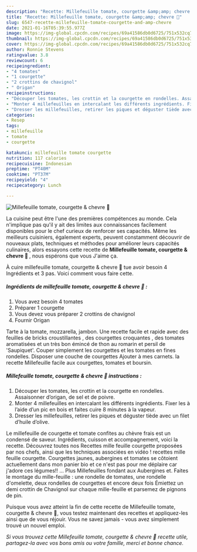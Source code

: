 ```yaml
---
description: "Recette: Millefeuille tomate, courgette &amp;amp; chevre 🍅"
title: "Recette: Millefeuille tomate, courgette &amp;amp; chevre 🍅"
slug: 6547-recette-millefeuille-tomate-courgette-and-amp-chevre
date: 2021-01-16T05:39:55.977Z
image: https://img-global.cpcdn.com/recipes/69a41586db0d6725/751x532cq70/millefeuille-tomate-courgette-chevre-🍅-photo-principale-de-la-recette.jpg
thumbnail: https://img-global.cpcdn.com/recipes/69a41586db0d6725/751x532cq70/millefeuille-tomate-courgette-chevre-🍅-photo-principale-de-la-recette.jpg
cover: https://img-global.cpcdn.com/recipes/69a41586db0d6725/751x532cq70/millefeuille-tomate-courgette-chevre-🍅-photo-principale-de-la-recette.jpg
author: Ronnie Stevens
ratingvalue: 3.8
reviewcount: 6
recipeingredient:
- "4 tomates"
- "1 courgette"
- "2 crottins de chavignol"
- " Origan"
recipeinstructions:
- "Découper les tomates, les crottin et la courgette en rondelles. Assaisonner d’origan, de sel et de poivre."
- "Monter 4 millefeuilles en intercalant les différents ingrédients. Fixer les à l’aide d’un pic en bois et faites cuire 8 minutes à la vapeur."
- "Dresser les millefeuilles, retirer les piques et déguster tiède avec un filet d’huile d’olive."
categories:
- Resep
tags:
- millefeuille
- tomate
- courgette

katakunci: millefeuille tomate courgette 
nutrition: 117 calories
recipecuisine: Indonesian
preptime: "PT40M"
cooktime: "PT37M"
recipeyield: "4"
recipecategory: Lunch

---
```



![Millefeuille tomate, courgette &amp; chevre 🍅](https://img-global.cpcdn.com/recipes/69a41586db0d6725/751x532cq70/millefeuille-tomate-courgette-chevre-🍅-photo-principale-de-la-recette.jpg)

La cuisine peut être l'une des premières compétences au monde. Cela n'implique pas qu'il y ait des limites aux connaissances facilement disponibles pour le chef curieux de renforcer ses capacités. Même les meilleurs cuisiniers, également experts, peuvent constamment découvrir de nouveaux plats, techniques et méthodes pour améliorer leurs capacités culinaires, alors essayons cette recette de <strong> Millefeuille tomate, courgette &amp; chevre 🍅 </strong>, nous espérons que vous J'aime ça.

<!--inarticleads1-->

À cuire millefeuille tomate, courgette &amp; chevre 🍅 tue avoir besoin 4 Ingrédients et 3 pas. Voici comment vous faire cette.

##### Ingrédients de millefeuille tomate, courgette &amp; chevre 🍅 :

1. Vous avez besoin 4 tomates
1. Préparer 1 courgette
1. Vous devez vous préparer 2 crottins de chavignol
1. Fournir  Origan


Tarte à la tomate, mozzarella, jambon. Une recette facile et rapide avec des feuilles de bricks croustillantes , des courgettes croquantes , des tomates aromatisées et un très bon émincé de thon au romarin et persil de &#39;Saupiquet&#39;. Couper simplement les courgettes et les tomates en fines rondelles. Disposer une couche de courgettes Ajouter à mes carnets. la recette Millefeuille facile aux courgettes, tomates et boursin. 

<!--inarticleads2-->

##### Millefeuille tomate, courgette &amp; chevre 🍅 instructions :

1. Découper les tomates, les crottin et la courgette en rondelles. Assaisonner d’origan, de sel et de poivre.
1. Monter 4 millefeuilles en intercalant les différents ingrédients. Fixer les à l’aide d’un pic en bois et faites cuire 8 minutes à la vapeur.
1. Dresser les millefeuilles, retirer les piques et déguster tiède avec un filet d’huile d’olive.


Le millefeuille de courgette et tomate confites au chèvre frais est un condensé de saveur. Ingrédients, cuisson et accompagnement, voici la recette. Découvrez toutes nos Recettes mille feuille courgette proposées par nos chefs, ainsi que les techniques associées en vidéo ! recettes mille feuille courgette. Courgettes jaunes, aubergines et tomates se côtoient actuellement dans mon panier bio et ce n&#39;est pas pour me déplaire car j&#39;adore ces légumes!! … Plus Millefeuilles fondant aux Aubergines et. Faites le montage du mille-feuille : une rondelle de tomates, une rondelle d&#39;omelette, deux rondelles de courgettes et encore deux fois Émiettez un demi crottin de Chavignol sur chaque mille-feuille et parsemez de pignons de pin. 

<!--inarticleads1-->

<p>
Puisque vous avez atteint la fin de cette recette de Millefeuille tomate, courgette &amp; chevre 🍅, vous testez maintenant des recettes et appliquez-les ainsi que de vous réjouir. Vous ne savez jamais - vous avez simplement trouvé un nouvel emploi.
</p>

<p>
<i>Si vous trouvez cette Millefeuille tomate, courgette &amp; chevre 🍅 recette utile, partagez-la avec vos bons amis ou votre famille, merci et bonne chance.</i>
</p>
